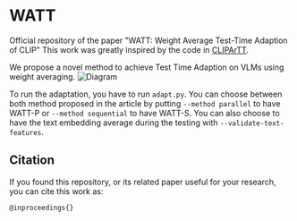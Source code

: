 # WATT

Official repository of the paper "WATT: Weight Average Test-Time Adaption of CLIP"
This work was greatly inspired by the code in [CLIPArTT](https://github.com/dosowiechi/CLIPArTT.git).

We propose a novel method to achieve Test Time Adaption on VLMs using weight averaging.
![Diagram](https://github.com/dosowiechi/WATT/blob/main/WATT.png)

To run the adaptation, you have to run `adapt.py`. You can choose between both method proposed in the article by putting `--method parallel` to have WATT-P or `--method sequential` to have WATT-S. You can also choose to have the text embedding average during the testing with `--validate-text-features`.


## Citation

If you found this repository, or its related paper useful for your research, you can cite this work as:

```
@inproceedings{}
```
